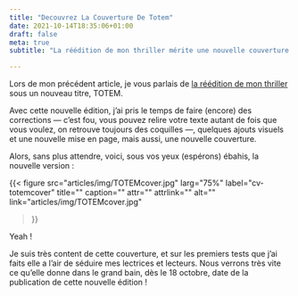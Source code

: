 ```yaml
---
title: "Decouvrez La Couverture De Totem"
date: 2021-10-14T18:35:06+01:00
draft: false
meta: true
subtitle: "La réédition de mon thriller mérite une nouvelle couverture."

---
```




Lors de mon précédent article, je vous parlais de [la réédition de mon thriller](articles/la-douzieme-victime-nouvelle-edition/) sous un nouveau titre, TOTEM.

Avec cette nouvelle édition, j’ai pris le temps de faire (encore) des corrections — c’est fou, vous pouvez relire votre texte autant de fois que vous voulez, on retrouve toujours des coquilles —, quelques ajouts visuels et une nouvelle mise en page, mais aussi, une nouvelle couverture.

Alors, sans plus attendre, voici, sous vos yeux (espérons) ébahis, la nouvelle version :  

{{< figure
  src="articles/img/TOTEMcover.jpg"
  larg="75%"
  label="cv-totemcover"
  title=""
  caption=""
  attr=""
  attrlink=""
  alt=""
  link="articles/img/TOTEMcover.jpg"
 >}}

Yeah !

Je suis très content de cette couverture, et sur les premiers tests que j’ai faits elle a l’air de séduire mes lectrices et lecteurs. Nous verrons très vite ce qu’elle donne dans le grand bain, dès le 18 octobre, date de la publication de cette nouvelle édition !
